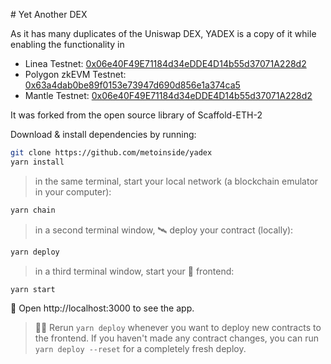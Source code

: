 # Yet Another DEX

As it has many duplicates of the Uniswap DEX, YADEX is a copy of it while enabling the functionality in
- Linea Testnet: [0x06e40F49E71184d34eDDE4D14b55d37071A228d2](https://explorer.goerli.linea.build/address/0x06e40F49E71184d34eDDE4D14b55d37071A228d2)
- Polygon zkEVM Testnet: [0x63a4dab0be89f0153e73947d690d856e1a374ca5](https://testnet-zkevm.polygonscan.com/address/0x63a4dab0be89f0153e73947d690d856e1a374ca5)
- Mantle Testnet: [0x06e40F49E71184d34eDDE4D14b55d37071A228d2](https://explorer.testnet.mantle.xyz/address/0x06e40F49E71184d34eDDE4D14b55d37071A228d2)

It was forked from the open source library of Scaffold-ETH-2 


Download & install dependencies by running:

```sh
git clone https://github.com/metoinside/yadex
yarn install
```

> in the same terminal, start your local network (a blockchain emulator in your computer):

```sh
yarn chain
```

> in a second terminal window, 🛰 deploy your contract (locally):

```sh
yarn deploy
```

> in a third terminal window, start your 📱 frontend:

```sh
yarn start
```

📱 Open http://localhost:3000 to see the app.

> 👩‍💻 Rerun `yarn deploy` whenever you want to deploy new contracts to the frontend. If you haven't made any contract changes, you can run `yarn deploy --reset` for a completely fresh deploy.
